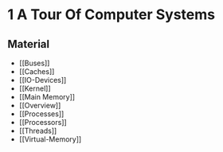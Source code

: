 # 1 A Tour Of Computer Systems

## Material

- [[Buses]]
- [[Caches]]
- [[IO-Devices]]
- [[Kernel]]
- [[Main Memory]]
- [[Overview]]
- [[Processes]]
- [[Processors]]
- [[Threads]]
- [[Virtual-Memory]]
